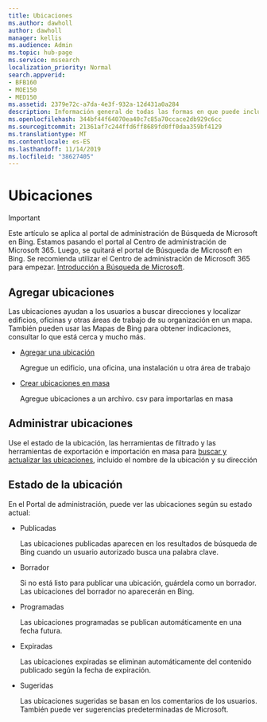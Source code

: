 ```yaml
---
title: Ubicaciones
ms.author: dawholl
author: dawholl
manager: kellis
ms.audience: Admin
ms.topic: hub-page
ms.service: mssearch
localization_priority: Normal
search.appverid:
- BFB160
- MOE150
- MED150
ms.assetid: 2379e72c-a7da-4e3f-932a-12d431a0a284
description: Información general de todas las formas en que puede incluir las ubicaciones de su organización en los resultados de trabajo de Búsqueda de Microsoft
ms.openlocfilehash: 344bf44f64070ea40c7c85a70ccace2db929c6cc
ms.sourcegitcommit: 21361af7c244ffd6ff8689fd0ff0daa359bf4129
ms.translationtype: MT
ms.contentlocale: es-ES
ms.lasthandoff: 11/14/2019
ms.locfileid: "38627405"
---
```

# <a name="locations"></a>Ubicaciones

> [!IMPORTANT]
> Este artículo se aplica al portal de administración de Búsqueda de Microsoft en Bing. Estamos pasando el portal al Centro de administración de Microsoft 365. Luego, se quitará el portal de Búsqueda de Microsoft en Bing. Se recomienda utilizar el Centro de administración de Microsoft 365 para empezar. [Introducción a Búsqueda de Microsoft](overview-microsoft-search.md).
    
## <a name="add-locations"></a>Agregar ubicaciones

Las ubicaciones ayudan a los usuarios a buscar direcciones y localizar edificios, oficinas y otras áreas de trabajo de su organización en un mapa. También pueden usar las Mapas de Bing para obtener indicaciones, consultar lo que está cerca y mucho más.
  
- [Agregar una ubicación](add-a-location.md)
    
    Agregue un edificio, una oficina, una instalación u otra área de trabajo
    
- [Crear ubicaciones en masa](bulk-create-locations.md)
    
    Agregue ubicaciones a un archivo. csv para importarlas en masa
    
## <a name="manage-locations"></a>Administrar ubicaciones

Use el estado de la ubicación, las herramientas de filtrado y las herramientas de exportación e importación en masa para [buscar y actualizar las ubicaciones](manage-locations.md), incluido el nombre de la ubicación y su dirección
  
## <a name="location-status"></a>Estado de la ubicación

En el Portal de administración, puede ver las ubicaciones según su estado actual:
  
- Publicadas
    
    Las ubicaciones publicadas aparecen en los resultados de búsqueda de Bing cuando un usuario autorizado busca una palabra clave.
    
- Borrador
    
    Si no está listo para publicar una ubicación, guárdela como un borrador. Las ubicaciones del borrador no aparecerán en Bing.
    
- Programadas
    
    Las ubicaciones programadas se publican automáticamente en una fecha futura.
    
- Expiradas
    
    Las ubicaciones expiradas se eliminan automáticamente del contenido publicado según la fecha de expiración.
    
- Sugeridas
    
    Las ubicaciones sugeridas se basan en los comentarios de los usuarios. También puede ver sugerencias predeterminadas de Microsoft.

  

